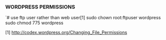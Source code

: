 ### WORDPRESS PERMISSIONS

`# use ftp user rather than web user[1]
sudo chown root:ftpuser wordpress
sudo chmod 775 wordpress

[1] http://codex.wordpress.org/Changing_File_Permissions

